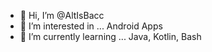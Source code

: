 - 👋 Hi, I’m @AltIsBacc
- 👀 I’m interested in ... Android Apps
- 🌱 I’m currently learning ... Java, Kotlin, Bash

<!---
AltIsBacc/AltIsBacc is a ✨ special ✨ repository because its `README.md` (this file) appears on your GitHub profile.
You can click the Preview link to take a look at your changes.
--->
